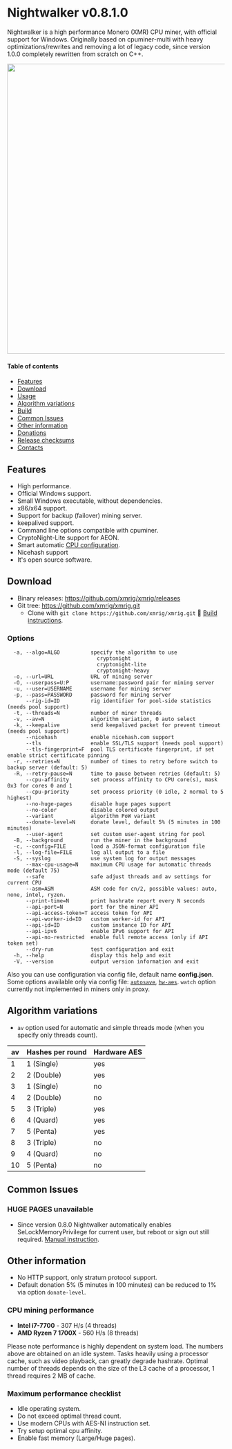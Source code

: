 # Nightwalker v0.8.1.0

Nightwalker is a high performance Monero (XMR) CPU miner, with official support for Windows.
Originally based on cpuminer-multi with heavy optimizations/rewrites and removing a lot of legacy code, since version 1.0.0 completely rewritten from scratch on C++.

<img src="http://i.imgur.com/Ymumes5.png" width="670" >

#### Table of contents
* [Features](#features)
* [Download](#download)
* [Usage](#usage)
* [Algorithm variations](#algorithm-variations)
* [Build](https://github.com/qcoinofficial/nightwalker/wiki/Build)
* [Common Issues](#common-issues)
* [Other information](#other-information)
* [Donations](#donations)
* [Release checksums](#release-checksums)
* [Contacts](#contacts)

## Features
* High performance.
* Official Windows support.
* Small Windows executable, without dependencies.
* x86/x64 support.
* Support for backup (failover) mining server.
* keepalived support.
* Command line options compatible with cpuminer.
* CryptoNight-Lite support for AEON.
* Smart automatic [CPU configuration](https://github.com/qcoinofficial/nightwalker/wiki/Threads).
* Nicehash support
* It's open source software.

## Download
* Binary releases: https://github.com/xmrig/xmrig/releases
* Git tree: https://github.com/xmrig/xmrig.git
  * Clone with `git clone https://github.com/xmrig/xmrig.git` :hammer: [Build instructions](https://github.com/qcoinofficial/nightwalker/wiki/Build).

### Options
```
  -a, --algo=ALGO          specify the algorithm to use
                             cryptonight
                             cryptonight-lite
                             cryptonight-heavy
  -o, --url=URL            URL of mining server
  -O, --userpass=U:P       username:password pair for mining server
  -u, --user=USERNAME      username for mining server
  -p, --pass=PASSWORD      password for mining server
      --rig-id=ID          rig identifier for pool-side statistics (needs pool support)
  -t, --threads=N          number of miner threads
  -v, --av=N               algorithm variation, 0 auto select
  -k, --keepalive          send keepalived packet for prevent timeout (needs pool support)
      --nicehash           enable nicehash.com support
      --tls                enable SSL/TLS support (needs pool support)
      --tls-fingerprint=F  pool TLS certificate fingerprint, if set enable strict certificate pinning
  -r, --retries=N          number of times to retry before switch to backup server (default: 5)
  -R, --retry-pause=N      time to pause between retries (default: 5)
      --cpu-affinity       set process affinity to CPU core(s), mask 0x3 for cores 0 and 1
      --cpu-priority       set process priority (0 idle, 2 normal to 5 highest)
      --no-huge-pages      disable huge pages support
      --no-color           disable colored output
      --variant            algorithm PoW variant
      --donate-level=N     donate level, default 5% (5 minutes in 100 minutes)
      --user-agent         set custom user-agent string for pool
  -B, --background         run the miner in the background
  -c, --config=FILE        load a JSON-format configuration file
  -l, --log-file=FILE      log all output to a file
  -S, --syslog             use system log for output messages
      --max-cpu-usage=N    maximum CPU usage for automatic threads mode (default 75)
      --safe               safe adjust threads and av settings for current CPU
      --asm=ASM            ASM code for cn/2, possible values: auto, none, intel, ryzen.
      --print-time=N       print hashrate report every N seconds
      --api-port=N         port for the miner API
      --api-access-token=T access token for API
      --api-worker-id=ID   custom worker-id for API
      --api-id=ID          custom instance ID for API
      --api-ipv6           enable IPv6 support for API
      --api-no-restricted  enable full remote access (only if API token set)
      --dry-run            test configuration and exit
  -h, --help               display this help and exit
  -V, --version            output version information and exit
```

Also you can use configuration via config file, default name **config.json**. Some options available only via config file: [`autosave`](https://github.com/xmrig/xmrig/issues/767), [`hw-aes`](https://github.com/xmrig/xmrig/issues/563). `watch` option currently not implemented in miners only in proxy.

## Algorithm variations

- `av` option used for automatic and simple threads mode (when you specify only threads count).

| av | Hashes per round | Hardware AES |
|----|------------------|--------------|
| 1  | 1 (Single)       | yes          |
| 2  | 2 (Double)       | yes          |
| 3  | 1 (Single)       | no           |
| 4  | 2 (Double)       | no           |
| 5  | 3 (Triple)       | yes          |
| 6  | 4 (Quard)        | yes          |
| 7  | 5 (Penta)        | yes          |
| 8  | 3 (Triple)       | no           |
| 9  | 4 (Quard)        | no           |
| 10 | 5 (Penta)        | no           |

## Common Issues
### HUGE PAGES unavailable
* Since version 0.8.0 Nightwalker automatically enables SeLockMemoryPrivilege for current user, but reboot or sign out still required. [Manual instruction](https://msdn.microsoft.com/en-gb/library/ms190730.aspx).

## Other information
* No HTTP support, only stratum protocol support.
* Default donation 5% (5 minutes in 100 minutes) can be reduced to 1% via option `donate-level`.


### CPU mining performance
* **Intel i7-7700** - 307 H/s (4 threads)
* **AMD Ryzen 7 1700X** - 560 H/s (8 threads)

Please note performance is highly dependent on system load. The numbers above are obtained on an idle system. Tasks heavily using a processor cache, such as video playback, can greatly degrade hashrate. Optimal number of threads depends on the size of the L3 cache of a processor, 1 thread requires 2 MB of cache.

### Maximum performance checklist
* Idle operating system.
* Do not exceed optimal thread count.
* Use modern CPUs with AES-NI instruction set.
* Try setup optimal cpu affinity.
* Enable fast memory (Large/Huge pages).
